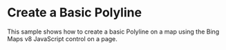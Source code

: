 # Create a Basic Polyline

This sample shows how to create a basic Polyline on a map using the Bing Maps v8 JavaScript control on a page.